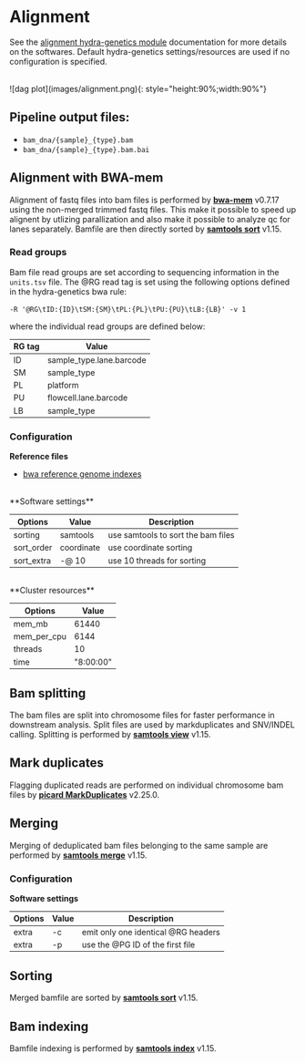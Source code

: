 # Alignment
See the [alignment hydra-genetics module](https://hydra-genetics-alignment.readthedocs.io/en/latest/) documentation for more details on the softwares. Default hydra-genetics settings/resources are used if no configuration is specified.

<br />
![dag plot](images/alignment.png){: style="height:90%;width:90%"}

## Pipeline output files:

* `bam_dna/{sample}_{type}.bam`
* `bam_dna/{sample}_{type}.bam.bai`

## Alignment with BWA-mem
Alignment of fastq files into bam files is performed by **[bwa-mem](https://github.com/lh3/bwa)** v0.7.17 using the non-merged trimmed fastq files. This make it possible to speed up alignent by utlizing parallization and also make it possible to analyze qc for lanes separately. Bamfile are then directly sorted by **[samtools sort](http://www.htslib.org/doc/samtools-sort.html)** v1.15.

### Read groups
Bam file read groups are set according to sequencing information in the `units.tsv` file.
The @RG read tag is set using the following options defined in the hydra-genetics bwa rule:
```
-R '@RG\tID:{ID}\tSM:{SM}\tPL:{PL}\tPU:{PU}\tLB:{LB}' -v 1
```
where the individual read groups are defined below:

| **RG tag** | **Value** |
|-------------|-|
| ID | sample_type.lane.barcode |
| SM | sample_type |
| PL | platform |
| PU | flowcell.lane.barcode |
| LB | sample_type |


### Configuration

**Reference files**  

- [bwa reference genome indexes](references.md#bwa_me_ref)

<br />
**Software settings**

| **Options** | **Value** | **Description** |
|-------------|-|-|
| sorting | samtools | use samtools to sort the bam files |
| sort_order | coordinate | use coordinate sorting |
| sort_extra | -@ 10 | use 10 threads for sorting |  

<br />
**Cluster resources**

| **Options** | **Value** |
|-------------|-|
| mem_mb | 61440 |
| mem_per_cpu | 6144 |
| threads | 10 |
| time | "8:00:00" |

## Bam splitting
The bam files are split into chromosome files for faster performance in downstream analysis. Split files are used by markduplicates and SNV/INDEL calling. Splitting is performed by **[samtools view](http://www.htslib.org/doc/samtools-view.html)** v1.15.

## Mark duplicates
Flagging duplicated reads are performed on individual chromosome bam files by **[picard MarkDuplicates](https://broadinstitute.github.io/picard/command-line-overview.html#MarkDuplicates)** v2.25.0.

## Merging
Merging of deduplicated bam files belonging to the same sample are performed by **[samtools merge](http://www.htslib.org/doc/samtools-merge.html)** v1.15.

### Configuration

**Software settings**

| **Options** | **Value** | **Description** |
|-------------|-|-|
| extra | -c | emit only one identical @RG headers |
| extra | -p | use the @PG ID of the first file |

## Sorting
Merged bamfile are sorted by **[samtools sort](http://www.htslib.org/doc/samtools-sort.html)** v1.15.

## Bam indexing
Bamfile indexing is performed by **[samtools index](http://www.htslib.org/doc/samtools-index.html)** v1.15.

<br />
